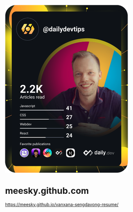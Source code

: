 <a href="https://app.daily.dev/DailyDevTips"><img src="https://github.com/rebelchris/rebelchris/blob/master/devcard.svg" width="400" alt="Chris Bongers's Dev Card"/></a>

# meesky.github.com
https://meesky.github.io/vanxana-sengdavong-resume/
